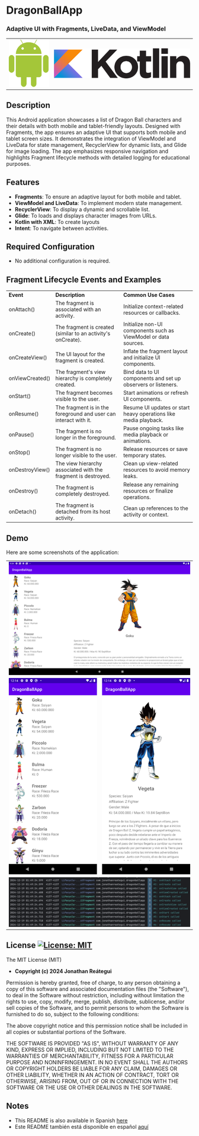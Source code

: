 # DragonBallApp
### Adaptive UI with Fragments, LiveData, and ViewModel

<table>
  <tr>
    <td><img src="./assets/logo/android-logo.png" width="120" /></td>
    <td><img src="./assets/logo/kotlin-logo.png" width="410" /></td>
  </tr>
</table>

## Description

This Android application showcases a list of Dragon Ball characters and their details with both mobile and tablet-friendly layouts. Designed with Fragments, the app ensures an adaptive UI that supports both mobile and tablet screen sizes. It demonstrates the integration of ViewModel and LiveData for state management, RecyclerView for dynamic lists, and Glide for image loading. The app emphasizes responsive navigation and highlights Fragment lifecycle methods with detailed logging for educational purposes.

## Features

- **Fragments**: To ensure an adaptive layout for both mobile and tablet.
- **ViewModel and LiveData**: To implement modern state management.
- **RecyclerView**: To display a dynamic and scrollable list.
- **Glide**: To loads and displays character images from URLs.
- **Kotlin with XML**: To create layouts
- **Intent**: To navigate between activities.

## Required Configuration

- No additional configuration is required.

## Fragment Lifecycle Events and Examples

<table>
  <tr>
    <td><strong>Event</strong></td>
    <td><strong>Description</strong></td>
    <td><strong>Common Use Cases</strong></td>
  </tr>
  <tr>
    <td>onAttach()</td>
    <td>The fragment is associated with an activity.</td>
    <td>Initialize context-related resources or callbacks.</td>
  </tr>
  <tr>
    <td>onCreate()</td>
    <td>The fragment is created (similar to an activity's onCreate).</td>
    <td>Initialize non-UI components such as ViewModel or data sources.</td>
  </tr>
  <tr>
    <td>onCreateView()</td>
    <td>The UI layout for the fragment is created.</td>
    <td>Inflate the fragment layout and initialize UI components.</td>
  </tr>
  <tr>
    <td>onViewCreated()</td>
    <td>The fragment's view hierarchy is completely created.</td>
    <td>Bind data to UI components and set up observers or listeners.</td>
  </tr>
  <tr>
    <td>onStart()</td>
    <td>The fragment becomes visible to the user.</td>
    <td>Start animations or refresh UI components.</td>
  </tr>
  <tr>
    <td>onResume()</td>
    <td>The fragment is in the foreground and user can interact with it.</td>
    <td>Resume UI updates or start heavy operations like media playback.</td>
  </tr>
  <tr>
    <td>onPause()</td>
    <td>The fragment is no longer in the foreground.</td>
    <td>Pause ongoing tasks like media playback or animations.</td>
  </tr>
  <tr>
    <td>onStop()</td>
    <td>The fragment is no longer visible to the user.</td>
    <td>Release resources or save temporary states.</td>
  </tr>
  <tr>
    <td>onDestroyView()</td>
    <td>The view hierarchy associated with the fragment is destroyed.</td>
    <td>Clean up view-related resources to avoid memory leaks.</td>
  </tr>
  <tr>
    <td>onDestroy()</td>
    <td>The fragment is completely destroyed.</td>
    <td>Release any remaining resources or finalize operations.</td>
  </tr>
  <tr>
    <td>onDetach()</td>
    <td>The fragment is detached from its host activity.</td>
    <td>Clean up references to the activity or context.</td>
  </tr>
</table>

## Demo

Here are some screenshots of the application:

<table>
  <tr>
    <td colspan="2"><img src="./assets/demo-tablet-fragments-1-2.png"/></td>
  </tr>
  <tr>
    <td><img src="./assets/demo-mobile-fragment-1.png"/></td>
    <td><img src="./assets/demo-mobile-fragment-2.png"/></td>
  </tr>
  <tr>
    <td colspan="2"><img src="./assets/fragment-lifecycle-log.png"/></td>
  </tr>
</table>

## License [![License: MIT](https://img.shields.io/badge/License-MIT-yellow.svg)](https://opensource.org/licenses/MIT)

The MIT License (MIT)

- **Copyright (c) 2024 Jonathan Reátegui**

Permission is hereby granted, free of charge, to any person obtaining a copy of this software and associated documentation files (the "Software"), to deal in the Software without restriction, including without limitation the rights to use, copy, modify, merge, publish, distribute, sublicense, and/or sell copies of the Software, and to permit persons to whom the Software is furnished to do so, subject to the following conditions:

The above copyright notice and this permission notice shall be included in all copies or substantial portions of the Software.

THE SOFTWARE IS PROVIDED "AS IS", WITHOUT WARRANTY OF ANY KIND, EXPRESS OR IMPLIED, INCLUDING BUT NOT LIMITED TO THE WARRANTIES OF MERCHANTABILITY, FITNESS FOR A PARTICULAR PURPOSE AND NONINFRINGEMENT. IN NO EVENT SHALL THE AUTHORS OR COPYRIGHT HOLDERS BE LIABLE FOR ANY CLAIM, DAMAGES OR OTHER LIABILITY, WHETHER IN AN ACTION OF CONTRACT, TORT OR OTHERWISE, ARISING FROM, OUT OF OR IN CONNECTION WITH THE SOFTWARE OR THE USE OR OTHER DEALINGS IN THE SOFTWARE.

## Notes

- This README is also available in Spanish  [here](README-es.md)
- Este README también está disponible en español  [aquí](README-es.md)

